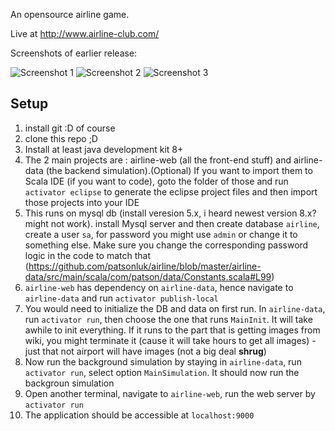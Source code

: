 An opensource airline game. 

Live at http://www.airline-club.com/


Screenshots of earlier release:

![Screenshot 1](https://www.dropbox.com/s/gupwrnf0wcu4muu/screeshot-1.png?raw=1)
![Screenshot 2](https://www.dropbox.com/s/akfrkwhhjku629s/screeshot-2.png?raw=1)
![Screenshot 3](https://www.dropbox.com/s/q89s3gsdaftz9q7/screeshot-3.png?raw=1)



## Setup
1. install git :D of course
2. clone this repo ;D
3. Install at least java development kit 8+
4. The 2 main projects are : airline-web (all the front-end stuff) and airline-data (the backend simulation).(Optional) If you want to import them to Scala IDE (if you want to code), goto the folder of those and run `activator eclipse` to generate the eclipse project files and then import those projects into your IDE
5. This runs on mysql db (install veresion 5.x, i heard newest version 8.x? might not work). install Mysql server and then create database `airline`, create a user `sa`, for password you might use `admin` or change it to something else. Make sure you change the corresponding password logic in the code to match that (https://github.com/patsonluk/airline/blob/master/airline-data/src/main/scala/com/patson/data/Constants.scala#L99)
6. `airline-web` has dependency on `airline-data`, hence navigate to `airline-data` and run `activator publish-local`
7. You would need to initialize the DB and data on first run. In `airline-data`, run `activator run`, then choose the one that runs `MainInit`. It will take awhile to init everything. If it runs to the part that is getting images from wiki, you might terminate it (cause it will take hours to get all images) - just that not airport will have images (not a big deal **shrug**)
8. Now run the background simulation by staying in `airline-data`, run `activator run`, select option `MainSimulation`. It should now run the backgroun simulation
9. Open another terminal, navigate to `airline-web`, run the web server by `activator run`
10. The application should be accessible at `localhost:9000`


